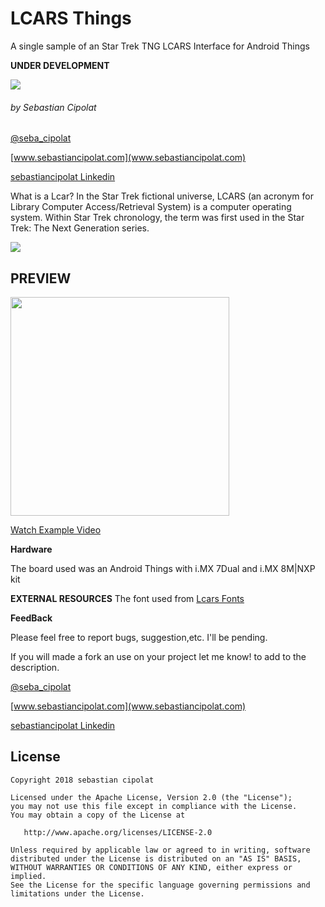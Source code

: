 # LCARS Things
A single sample of an Star Trek TNG LCARS Interface for Android Things
 
**UNDER DEVELOPMENT**


<img src='https://thegeekkitty.files.wordpress.com/2018/05/tng-logo.jpg?w=470&h=279g'/>

###### by Sebastian Cipolat
[@seba_cipolat](http://twitter.com/seba_cipolat)

[www.sebastiancipolat.com](www.sebastiancipolat.com)

[sebastiancipolat Linkedin](www.linkedin.com/in/sebastiancipolat)


What is a Lcar? 
In the Star Trek fictional universe, LCARS (an acronym for Library Computer Access/Retrieval System)
is a computer operating system. 
Within Star Trek chronology, the term was first used in the Star Trek: The Next Generation series.

<img src='https://upload.wikimedia.org/wikipedia/en/thumb/4/4b/Enterprise-E_LCARS.jpg/220px-Enterprise-E_LCARS.jpg'/>


## PREVIEW 


<img src='https://github.com/sebacipolat/LcarsThings/blob/master/resources_repo/demo.gif' height="350"/>


<a href='https://www.youtube.com/watch?v=HXeVBFuPPxs'>Watch Example Video </a>
 
 **Hardware**

The board used was an Android Things with i.MX 7Dual and i.MX 8M|NXP kit

 **EXTERNAL RESOURCES**
The font used from 
<a href=' https://gtjlcars.de/LCARSindex/LCARSFONTS.htm'>Lcars Fonts </a>

**FeedBack**

  Please feel free to report bugs, suggestion,etc. I'll be pending.
  
  If you will made a fork an use on your project let me know! to add to the description.

[@seba_cipolat](http://twitter.com/seba_cipolat)

[www.sebastiancipolat.com](www.sebastiancipolat.com)

[sebastiancipolat Linkedin](www.linkedin.com/in/sebastiancipolat)

## License
    Copyright 2018 sebastian cipolat

    Licensed under the Apache License, Version 2.0 (the "License");
    you may not use this file except in compliance with the License.
    You may obtain a copy of the License at

       http://www.apache.org/licenses/LICENSE-2.0

    Unless required by applicable law or agreed to in writing, software
    distributed under the License is distributed on an "AS IS" BASIS,
    WITHOUT WARRANTIES OR CONDITIONS OF ANY KIND, either express or implied.
    See the License for the specific language governing permissions and
    limitations under the License.

